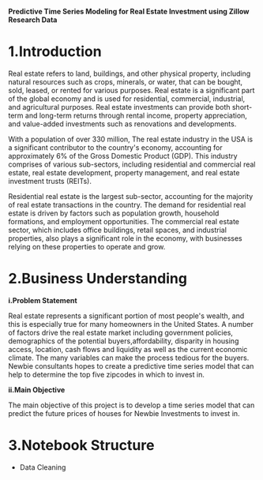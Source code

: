 **Predictive Time Series Modeling for Real Estate Investment using Zillow Research Data**

# 1.Introduction

Real estate refers to land, buildings, and other physical property, including natural resources such as crops, minerals, or water, that can be bought, sold, leased, or rented for various purposes. Real estate is a significant part of the global economy and is used for residential, commercial, industrial, and agricultural purposes. Real estate investments can provide both short-term and long-term returns through rental income, property appreciation, and value-added investments such as renovations and developments.


With a population of over 330 million, The real estate industry in the USA is a significant contributor to the country's economy, accounting for approximately 6% of the Gross Domestic Product (GDP). This industry comprises of various sub-sectors, including residential and commercial real estate, real estate development, property management, and real estate investment trusts (REITs).

Residential real estate is the largest sub-sector, accounting for the majority of real estate transactions in the country. The demand for residential real estate is driven by factors such as population growth, household formations, and employment opportunities. The commercial real estate sector, which includes office buildings, retail spaces, and industrial properties, also plays a significant role in the economy, with businesses relying on these properties to operate and grow.

# 2.Business Understanding
**i.Problem Statement**

Real estate represents a significant portion of most people's wealth, and this is especially true for many homeowners in the United States. A number of factors drive the real estate market including government policies, demographics of the potential buyers,affordability, disparity in housing access, location, cash flows and liquidity as well as the current economic climate. The many variables can make the process tedious for the buyers. Newbie consultants hopes to create a predictive time series model that can help to determine the top five zipcodes in which to invest in.

**ii.Main Objective**

The main objective of this project is to develop a time series model that can predict the future prices of houses for Newbie Investments to invest in.

# 3.Notebook Structure
* Data Cleaning
